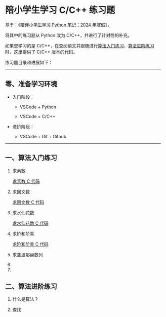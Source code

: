 # 陪小学生学习 C/C++ 练习题

基于：《[陪伴小学生学习 Python 笔记：2024 年寒假](https://github.com/xiaohaimiao/Python-Learning/blob/main/README.md)》，

将其中的练习题从 Python 改为 C/C++，并进行了针对性的补充。

如果您学习的是 C/C++，在查阅前文并跟随进行[算法入门练习](https://github.com/xiaohaimiao/Python-Learning/blob/main/Readme_1.md)、[算法进阶练习](https://github.com/xiaohaimiao/Python-Learning/blob/main/Readme_2.md)时，这里提供了 C/C++ 版本的代码。

练习题目录和进展如下：

---

## 零、准备学习环境

+ 入门阶段：
  
  + VSCode + Python
  
  + VSCode + C/C++

+ 进阶阶段：
  
  + VSCode + Git + Github

---

## 一、算法入门练习

1. 求素数
   
   [求素数 C 代码](https://github.com/coffeescholar/C_CPP-Learning/blob/main/%E7%AE%97%E6%B3%95%E5%85%A5%E9%97%A8%E7%BB%83%E4%B9%A0/01_%E6%B1%82%E7%B4%A0%E6%95%B0.c)

2. 求回文数
   
   [求回文数 C 代码](https://github.com/coffeescholar/C_CPP-Learning/blob/main/%E7%AE%97%E6%B3%95%E5%85%A5%E9%97%A8%E7%BB%83%E4%B9%A0/02_%E6%B1%82%E5%9B%9E%E6%96%87%E6%95%B0.c)

3. 求水仙花数
   
   [求水仙花数 C 代码](https://github.com/coffeescholar/C_CPP-Learning/blob/main/%E7%AE%97%E6%B3%95%E5%85%A5%E9%97%A8%E7%BB%83%E4%B9%A0/03_%E6%B1%82%E6%B0%B4%E4%BB%99%E8%8A%B1%E6%95%B0.c)

4. 求阶和阶乘
   
   [求阶和阶乘 C 代码](https://github.com/coffeescholar/C_CPP-Learning/blob/main/%E7%AE%97%E6%B3%95%E5%85%A5%E9%97%A8%E7%BB%83%E4%B9%A0/04_%E6%B1%82%E9%98%B6%E5%92%8C%E9%98%B6%E4%B9%98.c)

5. 求斐波那契数列

6. 

7. 

## 二、算法进阶练习

1. 什么是算法？

2. 查找
